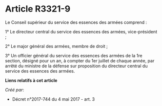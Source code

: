 # Article R3321-9

Le Conseil supérieur du service des essences des armées comprend :

1° Le directeur central du service des essences des armées, vice-président ;

2° Le major général des armées, membre de droit ;

3° Un officier général du service des essences des armées de la 1re section, désigné pour un an, à compter du 1er juillet de
chaque année, par arrêté du ministre de la défense sur proposition du directeur central du service des essences des armées.

**Liens relatifs à cet article**

_Créé par_:

  - Décret n°2017-744 du 4 mai 2017 - art. 3
